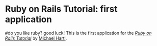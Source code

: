 # Ruby on Rails Tutorial: first application
#do you like ruby? good luck!
This is the first application for the
[*Ruby on Rails Tutorial*](http://railstutorial.org/)
by [Michael Hartl](http://michaelhartl.com/).
